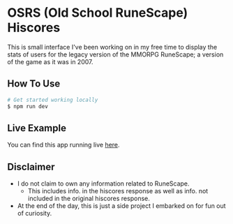 # OSRS (Old School RuneScape) Hiscores
This is small interface I've been working on in my free time to display the stats of users for the legacy version of the MMORPG RuneScape; a version of the game as it was in 2007.

## How To Use
```bash
# Get started working locally
$ npm run dev
```

## Live Example
You can find this app running live [here](http://projects.saltor.nyc/RuneScape-HiScores).

## Disclaimer
- I do not claim to own any information related to RuneScape.
  - This includes info. in the hiscores response as well as info. not included in the original hiscores response.
- At the end of the day, this is just a side project I embarked on for fun out of curiosity.
